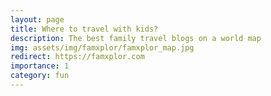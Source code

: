 ```yaml
---
layout: page
title: Where to travel with kids?
description: The best family travel blogs on a world map
img: assets/img/famxplor/famxplor_map.jpg
redirect: https://famxplor.com
importance: 1
category: fun
---
```


